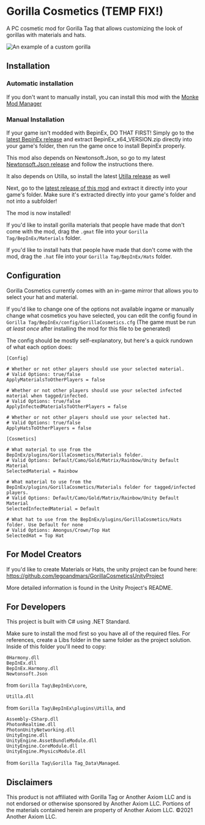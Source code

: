# Gorilla Cosmetics (TEMP FIX!)

A PC cosmetic mod for Gorilla Tag that allows customizing the look of gorillas with materials and hats.

![An example of a custom gorilla](https://user-images.githubusercontent.com/34404266/108779287-7c9a8400-751b-11eb-8a9c-e279aaddf6dc.png)

## Installation

### Automatic installation
If you don't want to manually install, you can install this mod with the [Monke Mod Manager](https://github.com/DeadlyKitten/MonkeModManager/releases/latest)

### Manual Installation

If your game isn't modded with BepinEx, DO THAT FIRST! Simply go to the [latest BepinEx release](https://github.com/BepInEx/BepInEx/releases) and extract BepinEx_x64_VERSION.zip directly into your game's folder, then run the game once to install BepinEx properly.

This mod also depends on Newtonsoft.Json, so go to my latest [Newtonsoft.Json release](https://github.com/legoandmars/Newtonsoft.Json/releases/latest) and follow the instructions there.

It also depends on Utilla, so install the latest [Utilla release](https://github.com/legoandmars/Utilla/releases/latest) as well

Next, go to the [latest release of this mod](https://github.com/legoandmars/GorillaCosmetics/releases/latest) and extract it directly into your game's folder. Make sure it's extracted directly into your game's folder and not into a subfolder!

The mod is now installed!

If you'd like to install gorilla materials that people have made that don't come with the mod, drag the `.gmat` file into your `Gorilla Tag/BepInEx/Materials` folder.

If you'd like to install hats that people have made that don't come with the mod, drag the `.hat` file into your `Gorilla Tag/BepInEx/Hats` folder.

## Configuration

Gorilla Cosmetics currently comes with an in-game mirror that allows you to select your hat and material.

If you'd like to change one of the options not available ingame or manually change what cosmetics you have selected, you can edit the config found in `Gorilla Tag/BepInEx/config/GorillaCosmetics.cfg` (The game must be run *at least once* after installing the mod for this file to be generated)

The config should be mostly self-explanatory, but here's a quick rundown of what each option does:
```
[Config]

# Whether or not other players should use your selected material.
# Valid Options: true/false
ApplyMaterialsToOtherPlayers = false

# Whether or not other players should use your selected infected material when tagged/infected.
# Valid Options: true/false
ApplyInfectedMaterialsToOtherPlayers = false

# Whether or not other players should use your selected hat.
# Valid Options: true/false
ApplyHatsToOtherPlayers = false

[Cosmetics]

# What material to use from the BepInEx/plugins/GorillaCosmetics/Materials folder.
# Valid Options: Default/Camo/Gold/Matrix/Rainbow/Unity Default Material
SelectedMaterial = Rainbow

# What material to use from the BepInEx/plugins/GorillaCosmetics/Materials folder for tagged/infected players.
# Valid Options: Default/Camo/Gold/Matrix/Rainbow/Unity Default Material
SelectedInfectedMaterial = Default

# What hat to use from the BepInEx/plugins/GorillaCosmetics/Hats folder. Use Default for none
# Valid Options: Amongus/Crown/Top Hat
SelectedHat = Top Hat
```

## For Model Creators

If you'd like to create Materials or Hats, the unity project can be found here: https://github.com/legoandmars/GorillaCosmeticsUnityProject

More detailed information is found in the Unity Project's README.

## For Developers
This project is built with C# using .NET Standard.

Make sure to install the mod first so you have all of the required files. For references, create a Libs folder in the same folder as the project solution. Inside of this folder you'll need to copy:

```
0Harmony.dll
BepInEx.dll
BepInEx.Harmony.dll
Newtonsoft.Json
``` 
from `Gorilla Tag\BepInEx\core`,
```
Utilla.dll
``` 
from `Gorilla Tag\BepInEx\plugins\Utilla`, and
```
Assembly-CSharp.dll
PhotonRealtime.dll
PhotonUnityNetworking.dll
UnityEngine.dll
UnityEngine.AssetBundleModule.dll
UnityEngine.CoreModule.dll
UnityEngine.PhysicsModule.dll
``` 
from `Gorilla Tag\Gorilla Tag_Data\Managed`.

## Disclaimers
This product is not affiliated with Gorilla Tag or Another Axiom LLC and is not endorsed or otherwise sponsored by Another Axiom LLC. Portions of the materials contained herein are property of Another Axiom LLC. ©2021 Another Axiom LLC.
